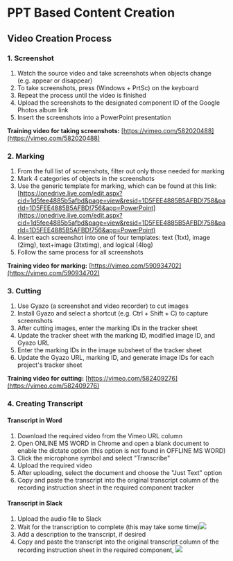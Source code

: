 # PPT Based Content Creation


## Video Creation Process

### 1. Screenshot

1.  Watch the source video and take screenshots when objects change (e.g. appear or disappear)
2.  To take screenshots, press (Windows + PrtSc) on the keyboard
3.  Repeat the process until the video is finished
4.  Upload the screenshots to the designated component ID of the Google Photos album link
5.  Insert the screenshots into a PowerPoint presentation

**Training video for taking screenshots:** [https://vimeo.com/582020488](https://vimeo.com/582020488)

### 2. Marking

1.  From the full list of screenshots, filter out only those needed for marking
2.  Mark 4 categories of objects in the screenshots
3.  Use the generic template for marking, which can be found at this link: [https://onedrive.live.com/edit.aspx?cid=1d5fee4885b5afbd&page=view&resid=1D5FEE4885B5AFBD!758&parId=1D5FEE4885B5AFBD!756&app=PowerPoint](https://onedrive.live.com/edit.aspx?cid=1d5fee4885b5afbd&page=view&resid=1D5FEE4885B5AFBD!758&parId=1D5FEE4885B5AFBD!756&app=PowerPoint)
4.  Insert each screenshot into one of four templates: text (1txt), image (2img), text+image (3txtimg), and logical (4log)
5.  Follow the same process for all screenshots

**Training video for marking:** [https://vimeo.com/590934702](https://vimeo.com/590934702)

### 3. Cutting

1.  Use Gyazo (a screenshot and video recorder) to cut images
2.  Install Gyazo and select a shortcut (e.g. Ctrl + Shift + C) to capture screenshots
3.  After cutting images, enter the marking IDs in the tracker sheet
4.  Update the tracker sheet with the marking ID, modified image ID, and Gyazo URL
5.  Enter the marking IDs in the image subsheet of the tracker sheet
6.  Update the Gyazo URL, marking ID, and generate image IDs for each project's tracker sheet

**Training video for cutting:** [https://vimeo.com/582409276](https://vimeo.com/582409276)

### 4. Creating Transcript

#### Transcript in Word

1.  Download the required video from the Vimeo URL column
2.  Open ONLINE MS WORD in Chrome and open a blank document to enable the dictate option (this option is not found in OFFLINE MS WORD)
3.  Click the microphone symbol and select "Transcribe"
4.  Upload the required video
5.  After uploading, select the document and choose the "Just Text" option
6.  Copy and paste the transcript into the original transcript column of the recording instruction sheet in the required component tracker

#### Transcript in Slack

1.  Upload the audio file to Slack
2.  Wait for the transcription to complete (this may take some time)![](https://i.gyazo.com/68b1ea8293670dd4f3cf78c1bfd0b23c.png)
3.  Add a description to the transcript, if desired
4.  Copy and paste the transcript into the original transcript column of the recording instruction sheet in the required component,
![](https://i.gyazo.com/12dba8957069105a0412b54fd0f11c92.png)
